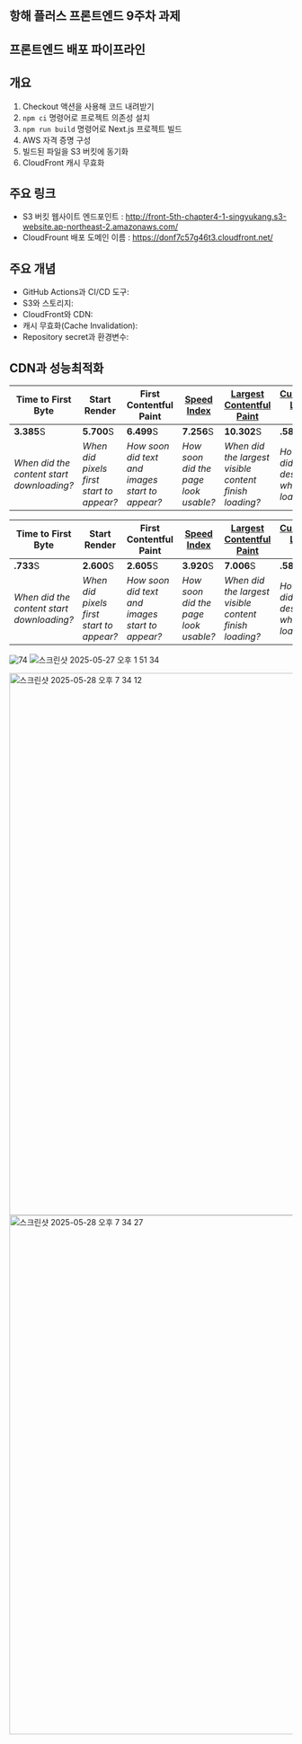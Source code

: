 ## 항해 플러스 프론트엔드 9주차 과제

## 프론트엔드 배포 파이프라인

## 개요
1. Checkout 액션을 사용해 코드 내려받기
2. `npm ci` 명령어로 프로젝트 의존성 설치
3. `npm run build` 명령어로 Next.js 프로젝트 빌드
4. AWS 자격 증명 구성
5. 빌드된 파일을 S3 버킷에 동기화
6. CloudFront 캐시 무효화


## 주요 링크
- S3 버킷 웹사이트 엔드포인트 : http://front-5th-chapter4-1-singyukang.s3-website.ap-northeast-2.amazonaws.com/
- CloudFrount 배포 도메인 이름 : https://donf7c57g46t3.cloudfront.net/

## 주요 개념
- GitHub Actions과 CI/CD 도구: 
- S3와 스토리지: 
- CloudFront와 CDN: 
- 캐시 무효화(Cache Invalidation): 
- Repository secret과 환경변수:


## CDN과 성능최적화

| **Time to First Byte** | **Start Render** | **First Contentful Paint** | [**Speed Index**](https://docs.webpagetest.org/metrics/speedindex/) | [**Largest Contentful Paint**](https://www.webpagetest.org/vitals.php?test=250527_BiDcM6_44X&run=2&cached=0#lcp) | [**Cumulative Layout Shift**](https://www.webpagetest.org/vitals.php?test=250527_BiDcM6_44X&run=2&cached=0#cls) | [**Total Blocking Time**](https://www.webpagetest.org/vitals.php?test=250527_BiDcM6_44X&run=2&cached=0#tbt) | **Page Weight** |
| --- | --- | --- | --- | --- | --- | --- | --- |
| **3.385**S | **5.700**S | **6.499**S | **7.256**S | **10.302**S | **.582** | **5.379**S | **3,959**KB |
| *When did the content start downloading?* | *When did pixels first start to appear?* | *How soon did text and images start to appear?* | *How soon did the page look usable?* | *When did the largest visible content finish loading?* | *How much did the design shift while loading?* | *Was the main thread blocked?* | *How many bytes downloaded?* |

| **Time to First Byte** | **Start Render** | **First Contentful Paint** | [**Speed Index**](https://docs.webpagetest.org/metrics/speedindex/) | [**Largest Contentful Paint**](https://www.webpagetest.org/vitals.php?test=250527_BiDcQR_44Z&run=2&cached=0#lcp) | [**Cumulative Layout Shift**](https://www.webpagetest.org/vitals.php?test=250527_BiDcQR_44Z&run=2&cached=0#cls) | [**Total Blocking Time**](https://www.webpagetest.org/vitals.php?test=250527_BiDcQR_44Z&run=2&cached=0#tbt) | **Page Weight** |
| --- | --- | --- | --- | --- | --- | --- | --- |
| **.733**S | **2.600**S | **2.605**S | **3.920**S | **7.006**S | **.582** | **4.793**S | **3,047**KB |
| *When did the content start downloading?* | *When did pixels first start to appear?* | *How soon did text and images start to appear?* | *How soon did the page look usable?* | *When did the largest visible content finish loading?* | *How much did the design shift while loading?* | *Was the main thread blocked?* | *How many bytes downloaded?* |



![74](https://github.com/user-attachments/assets/5f6bb083-236b-4e89-a805-970d100ed3df)
![스크린샷 2025-05-27 오후 1 51 34](https://github.com/user-attachments/assets/a1a036b2-e59c-45fc-a4fd-702c343558dc)

<img width="965" alt="스크린샷 2025-05-28 오후 7 34 12" src="https://github.com/user-attachments/assets/e1e757e4-4fd2-49d8-9924-516fce1e003b" />

<img width="924" alt="스크린샷 2025-05-28 오후 7 34 27" src="https://github.com/user-attachments/assets/6535310f-04f3-4ada-a6fd-783623591003" />
